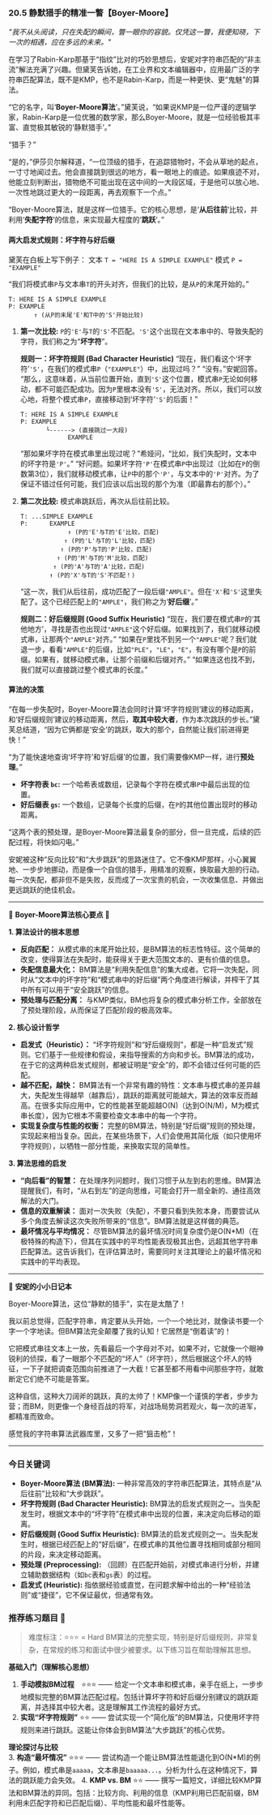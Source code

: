 ### **20.5 静默猎手的精准一瞥【Boyer-Moore】**

*"我不从头阅读，只在失配的瞬间，瞥一眼你的容貌。仅凭这一瞥，我便知晓，下一次的相遇，应在多远的未来。"*

在学习了Rabin-Karp那基于“指纹”比对的巧妙思想后，安妮对字符串匹配的“非主流”解法充满了兴趣。但黛芙告诉她，在工业界和文本编辑器中，应用最广泛的字符串匹配算法，既不是KMP，也不是Rabin-Karp，而是一种更快、更“鬼魅”的算法。

“它的名字，叫‘**Boyer-Moore算法**’。”黛芙说，“如果说KMP是一位严谨的逻辑学家，Rabin-Karp是一位优雅的数学家，那么Boyer-Moore，就是一位经验极其丰富、直觉极其敏锐的‘静默猎手’。”

“猎手？”

“是的，”伊莎贝尔解释道，“一位顶级的猎手，在追踪猎物时，不会从草地的起点，一寸寸地闻过去。他会直接跳到很远的地方，看一眼地上的痕迹。如果痕迹不对，他能立刻判断出，猎物绝不可能出现在这中间的一大段区域，于是他可以放心地、一次性地跳过更大的一段距离，再去观察下一个点。”

“Boyer-Moore算法，就是这样一位猎手。它的核心思想，是‘**从后往前**’比较，并利用‘**失配字符**’的信息，来实现最大程度的‘**跳跃**’。”

#### **两大启发式规则：坏字符与好后缀**

黛芙在白板上写下例子：
文本 `T = "HERE IS A SIMPLE EXAMPLE"`
模式 `P = "EXAMPLE"`

“我们将模式串`P`与文本串`T`的开头对齐，但我们的比较，是从`P`的末尾开始的。”

```ascii
T: HERE IS A SIMPLE EXAMPLE
P: EXAMPLE
       ↑ (从P的末尾'E'和T中的'S'开始比较)
```

1.  **第一次比较:** `P`的`'E'`与`T`的`'S'`不匹配。`'S'`这个出现在文本串中的、导致失配的字符，我们称之为“**坏字符**”。

    **规则一：坏字符规则 (Bad Character Heuristic)**
    “现在，我们看这个‘坏字符’`'S'`，在我们的模式串`P`（`"EXAMPLE"`）中，出现过吗？”
    “没有。”安妮回答。
    “那么，这意味着，从当前位置开始，直到`'S'`这个位置，模式串`P`无论如何移动，都不可能匹配成功。因为`P`里根本没有`'S'`，无法对齐。所以，我们可以放心地，将整个模式串`P`，直接移动到‘坏字符’`'S'`的后面！”

    ```ascii
    T: HERE IS A SIMPLE EXAMPLE
    P: EXAMPLE
           └------> (直接跳过一大段)
                 EXAMPLE
    ```

    “那如果坏字符在模式串里出现过呢？”希娅问，“比如，我们失配时，文本中的坏字符是`'P'`。”
    “好问题。如果坏字符`'P'`在模式串`P`中出现过（比如在`P`的倒数第3位），我们就移动模式串，让`P`中的那个`'P'`，与文本中的`'P'`对齐。为了保证不错过任何可能，我们应该以后出现的那个为准（即最靠右的那个）。”

2.  **第二次比较:** 模式串跳跃后，再次从后往前比较。

    ```ascii
    T: ...SIMPLE EXAMPLE
    P:      EXAMPLE
                 ↑ (P的'E'与T的'E'比较，匹配)
                ↑ (P的'L'与T的'L'比较，匹配)
               ↑ (P的'P'与T的'P'比较，匹配)
              ↑ (P的'M'与T的'M'比较，匹配)
             ↑ (P的'A'与T的'A'比较，匹配)
            ↑ (P的'X'与T的'S'不匹配！)
    ```

    “这一次，我们从后往前，成功匹配了一段后缀`"AMPLE"`。但在`'X'`和`'S'`这里失配了。这个已经匹配上的`"AMPLE"`，我们称之为‘**好后缀**’。”

    **规则二：好后缀规则 (Good Suffix Heuristic)**
    “现在，我们要在模式串`P`的‘其他地方’，寻找是否也出现过`"AMPLE"`这个好后缀。如果找到了，我们就移动模式串，让那两个`"AMPLE"`对齐。”
    “如果在`P`里找不到另一个`"AMPLE"`呢？我们就退一步，看看`"AMPLE"`的后缀，比如`"PLE"`，`"LE"`，`"E"`，有没有哪个是`P`的前缀。如果有，就移动模式串，让那个前缀和后缀对齐。”
    “如果连这也找不到，我们就可以直接跳过整个模式串的长度。”

#### **算法的决策**

“在每一步失配时，Boyer-Moore算法会同时计算‘坏字符规则’建议的移动距离，和‘好后缀规则’建议的移动距离，然后，**取其中较大者**，作为本次跳跃的步长。”黛芙总结道，“因为它俩都是‘安全’的跳跃，取大的那个，自然能让我们前进得更快！”

“为了能快速地查询‘坏字符’和‘好后缀’的位置，我们需要像KMP一样，进行**预处理**。”

-   **坏字符表 `bc`:** 一个哈希表或数组，记录每个字符在模式串`P`中最后出现的位置。
-   **好后缀表 `gs`:** 一个数组，记录每个长度的后缀，在`P`的其他位置出现时的移动距离。

“这两个表的预处理，是Boyer-Moore算法最复杂的部分，但一旦完成，后续的匹配过程，将快如闪电。”

安妮被这种“反向比较”和“大步跳跃”的思路迷住了。它不像KMP那样，小心翼翼地、一步步地挪动，而是像一个自信的猎手，用精准的观察，换取最大胆的行动。每一次失配，都非但不是失败，反而成了一次宝贵的机会，一次收集信息、并做出更远跳跃的绝佳机会。

---

🌸 **Boyer-Moore算法核心要点** 🌸

**1. 算法设计的根本思想**
- **反向匹配：** 从模式串的末尾开始比较，是BM算法的标志性特征。这个简单的改变，使得算法在失配时，能获得关于更大范围文本的、更有价值的信息。
- **失配信息最大化：** BM算法是“利用失配信息”的集大成者。它将一次失配，同时从“文本中的坏字符”和“模式串中的好后缀”两个角度进行解读，并榨干了其中所有可以用于“安全跳跃”的信息。
- **预处理与匹配分离：** 与KMP类似，BM也将复杂的模式串分析工作，全部放在了预处理阶段，从而保证了匹配阶段的极高效率。

**2. 核心设计哲学**
- **启发式（Heuristic）：** “坏字符规则”和“好后缀规则”，都是一种“启发式”规则。它们基于一些规律和假设，来指导搜索的方向和步长。BM算法的成功，在于它的这两种启发式规则，都被证明是“安全”的，即不会错过任何可能的匹配。
- **越不匹配，越快：** BM算法有一个非常有趣的特性：文本串与模式串的差异越大，失配发生得越早（越靠后），跳跃的距离就可能越大，算法的效率反而越高。在很多实际应用中，它的性能甚至能超越O(N)（达到O(N/M)，M为模式串长度），因为它根本不需要检查文本串中的每一个字符。
- **实现复杂度与性能的权衡：** 完整的BM算法，特别是“好后缀”规则的预处理，实现起来相当复杂。因此，在某些场景下，人们会使用其简化版（如只使用坏字符规则），以牺牲一部分性能，来换取实现的简单性。

**3. 算法思维的启发**
- **“向后看”的智慧：** 在处理序列问题时，我们习惯于从左到右的思维。BM算法提醒我们，有时，“从右到左”的逆向思维，可能会打开一扇全新的、通往高效解法的大门。
- **信息的双重解读：** 面对一次失败（失配），不要只看到失败本身，而要尝试从多个角度去解读这次失败所带来的“信息”。BM算法就是这样做的典范。
- **最坏情况与平均情况：** 尽管BM算法的最坏情况时间复杂度仍是O(N*M)（在极特殊的构造下），但其在实践中的平均性能表现极其出色，远超其他字符串匹配算法。这告诉我们，在评估算法时，需要同时关注其理论上的最坏情况和实践中的平均表现。

---

🎀 **安妮的小小日记本**

Boyer-Moore算法，这位“静默的猎手”，实在是太酷了！

我以前总觉得，匹配字符串，肯定要从头开始，一个一个地比对，就像读书要一个字一个字地读。但BM算法完全颠覆了我的认知！它居然是“倒着读”的！

它把模式串往文本上一放，先看最后一个字母对不对。如果不对，它就像一个眼神锐利的侦探，看了一眼那个不匹配的“坏人”（坏字符），然后根据这个坏人的特征，一下子就把调查范围向前推进了一大截！它甚至都不用看中间那些字符，就敢断定它们绝不可能是答案。

这种自信，这种大刀阔斧的跳跃，真的太帅了！KMP像一个谨慎的学者，步步为营；而BM，则更像一个身经百战的将军，对战场局势洞若观火，每一次的进军，都精准而致命。

感觉我的字符串算法武器库里，又多了一把“狙击枪”！

---

### 今日关键词

- **Boyer-Moore算法 (BM算法):** 一种非常高效的字符串匹配算法，其特点是“从后往前”比较和“大步跳跃”。
- **坏字符规则 (Bad Character Heuristic):** BM算法的启发式规则之一。当失配发生时，根据文本中的“坏字符”在模式串中出现的位置，来决定向后移动的距离。
- **好后缀规则 (Good Suffix Heuristic):** BM算法的启发式规则之一。当失配发生时，根据已经匹配上的“好后缀”，在模式串的其他位置寻找相同或部分相同的片段，来决定移动距离。
- **预处理 (Preprocessing):** （回顾）在匹配开始前，对模式串进行分析，并建立辅助数据结构（如`bc`表和`gs`表）的过程。
- **启发式 (Heuristic):** 指依据经验或直觉，在问题求解中给出的一种“经验法则”或“捷径”，它不保证最优，但通常有效。

### 推荐练习题目 🧲  
> 难度标注：⭐⭐⭐ = Hard
> BM算法的完整实现，特别是好后缀规则，非常复杂，在常规的练习和面试中很少被要求。以下练习旨在帮助理解其思想。

**基础入门（理解核心思想）**  
1.  **手动模拟BM过程** ⭐⭐⭐ —— 给定一个文本串和模式串，亲手在纸上，一步步地模拟完整的BM算法匹配过程。包括计算坏字符和好后缀分别建议的跳跃距离，并选择其中较大者。这是理解其工作流程的最好方式。
2.  **实现“坏字符规则”** ⭐⭐ —— 尝试实现一个“简化版”的BM算法，只使用坏字符规则来进行跳跃。这能让你体会到BM算法“大步跳跃”的核心优势。

**理论探讨与比较**  
3.  **构造“最坏情况”** ⭐⭐⭐ —— 尝试构造一个能让BM算法性能退化到O(N*M)的例子。例如，模式串是`aaaaa`，文本串是`baaaaa...`。分析为什么在这种情况下，算法的跳跃能力会失效。
4.  **KMP vs. BM** ⭐⭐ —— 撰写一篇短文，详细比较KMP算法和BM算法的异同。包括：比较方向、利用的信息（KMP利用已匹配前缀，BM利用未匹配字符和已匹配后缀）、平均性能和最坏性能等。
